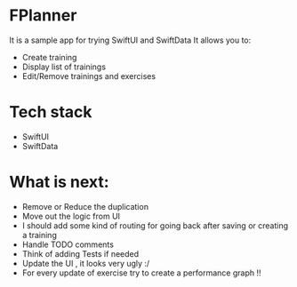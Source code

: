 # FPlanner
It is a sample app for trying SwiftUI and SwiftData
It allows you to:
- Create training
- Display list of trainings
- Edit/Remove trainings and exercises

# Tech stack
- SwiftUI
- SwiftData

# What is next: 
- Remove or Reduce the duplication
- Move out the logic from UI
- I should add some kind of routing for going back after saving or creating a training
- Handle TODO comments
- Think of adding Tests if needed
- Update the UI , it looks very ugly :/
- For every update of exercise try to create a performance graph !!

